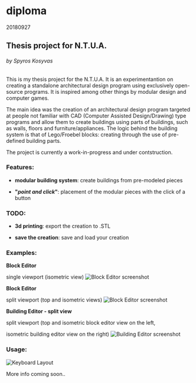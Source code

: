 # diploma
20180927

## Thesis project for N.T.U.A.
###### by Spyros Kosyvas

This is my thesis project for the N.T.U.A. It is an experimentantion on creating a standalone architectural design program using exclusively open-source programs. It is inspired among other things by modular design and computer games.

The main idea was the creation of an architectural design program targeted at people not familiar with CAD (Computer Assisted Design/Drawing) type programs and allow them to create buildings using parts of buildings, such as walls, floors and furniture/appliances. The logic behind the building system is that of Lego/Froebel blocks: creating through the use of pre-defined building parts.

The project is currently a work-in-progress and under contstruction.

### Features:

- **modular building system**: create buildings from pre-modeled pieces

- **"_point and click_"**: placement of the modular pieces with the click of a button

### TODO:

- **3d printing**: export the creation to .STL

- **save the creation**: save and load your creation

### Examples:

**Block Editor**

single viewport (isometric view)
![Block Editor screenshot](https://imgur.com/XGWlti0.gif "Block Editor")


**Block Editor**

split viewport (top and isometric views)
![Block Editor screenshot](https://imgur.com/4WVatBx.gif "Block Editor")


**Building Editor - split view**

split viewport (top and isometric block editor view on the left,

  isometric building editor view on the right)
![Building Editor screenshot](https://imgur.com/VnN6Gjr.gif "Building Editor")


### Usage:

![Keyboard Layout](https://imgur.com/P2h5Mdh.png "Keyboard Layout")

More info coming soon..
